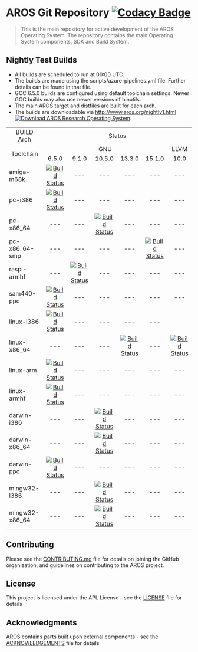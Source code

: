# AROS Git Repository [![Codacy Badge](https://app.codacy.com/project/badge/Grade/8dd5a86f87064c14ba75f291c045e788)](https://www.codacy.com/gh/aros-development-team/AROS/dashboard?utm_source=github.com&amp;utm_medium=referral&amp;utm_content=aros-development-team/AROS&amp;utm_campaign=Badge_Grade)

> This is the main repository for active development of the AROS Operating System.
> The repository contains the main Operating System components, SDK and Build System.


## Nightly Test Builds


* All builds are scheduled to run at 00:00 UTC.
* The builds are made using the scripts/azure-pipelines.yml file. Further details can be found in that file.
* GCC 6.5.0 builds are configured using default toolchain settings. Newer GCC builds may also use newer versions of binutils.
* The main AROS target and distfiles are built for each arch.
* The builds are downloadable via http://www.aros.org/nightly1.html [![Download AROS Research Operating System](https://img.shields.io/sourceforge/dt/aros.svg)](http://www.aros.org/nightly1.html).

<table>
  <tr>
    <td style="text-align:center">BUILD Arch</td>
    <td colspan=6 style="text-align:center">Status</td>
  </tr>
  <tr>
    <td rowspan=2 style="text-align:center">Toolchain</td>
    <td colspan="5" style="text-align:center">GNU</td>
    <td style="text-align:center">LLVM</td>
  </tr>
  <tr>
    <td style="text-align:center">6.5.0</td>
    <td style="text-align:center">9.1.0</td>
    <td style="text-align:center">10.5.0</td>
    <td style="text-align:center">13.3.0</td>
    <td style="text-align:center">15.1.0</td>
    <td style="text-align:center">10.0</td>
  </tr>
  <tr>
    <td>amiga-m68k</td>
    <td style="text-align:center">
      <a href="https://dev.azure.com/aros-development-team/AROS/_build/latest?definitionId=14&branchName=master"><img alt="Build Status" src="https://dev.azure.com/aros-development-team/AROS/_apis/build/status/aros-development-team.AROS-amiga-m68k?branchName=master"></a>
    </td>
    <td style="text-align:center"> --- </td>
    <td style="text-align:center"> --- </td>
    <td style="text-align:center"> --- </td>
    <td style="text-align:center"> --- </td>
    <td style="text-align:center"> --- </td>
  </tr>
  <tr>
    <td>pc-i386</td>
    <td style="text-align:center">
      <a href="https://dev.azure.com/aros-development-team/AROS/_build/latest?definitionId=16&branchName=master"><img alt="Build Status" src="https://dev.azure.com/aros-development-team/AROS/_apis/build/status/aros-development-team.AROS-pc-i386?branchName=master"></a>
    </td>
    <td style="text-align:center"> --- </td>
    <td style="text-align:center"> --- </td>
    <td style="text-align:center"> --- </td>
    <td style="text-align:center"> --- </td>
    <td style="text-align:center"> --- </td>
  </tr>
  <tr>
    <td>pc-x86_64</td>
    <td style="text-align:center"> --- </td>
    <td style="text-align:center"> --- </td>
    <td style="text-align:center">
      <a href="https://dev.azure.com/aros-development-team/AROS/_build/latest?definitionId=17&branchName=master"><img alt="Build Status" src="https://dev.azure.com/aros-development-team/AROS/_apis/build/status/aros-development-team.AROS-pc-x86_64?branchName=master"></a>
    </td>
    <td style="text-align:center"> --- </td>
    <td style="text-align:center"> --- </td>
    <td style="text-align:center"> --- </td>
  </tr>
  <tr>
    <td>pc-x86_64-smp</td>
    <td style="text-align:center"> --- </td>
    <td style="text-align:center"> --- </td>
    <td style="text-align:center"> --- </td>
    <td style="text-align:center"> --- </td>
    <td style="text-align:center">
      <a href="https://dev.azure.com/aros-development-team/AROS/_build/latest?definitionId=15&branchName=master"><img alt="Build Status" src="https://dev.azure.com/aros-development-team/AROS/_apis/build/status/aros-development-team.AROS-pc-x86_64-smp?branchName=master"></a>
    </td>
    <td style="text-align:center"> --- </td>
  </tr>
  <tr>
    <td>raspi-armhf</td>
    <td style="text-align:center"> --- </td>
    <td style="text-align:center">
      <a href="https://dev.azure.com/aros-development-team/AROS/_build/latest?definitionId=19&branchName=master"><img alt="Build Status" src="https://dev.azure.com/aros-development-team/AROS/_apis/build/status/aros-development-team.AROS-raspi-armhf?branchName=master"></a>
    </td>
    <td style="text-align:center"> --- </td>
    <td style="text-align:center"> --- </td>
    <td style="text-align:center"> --- </td>
    <td style="text-align:center"> --- </td>
  </tr>
  <tr>
    <td>sam440-ppc</td>
    <td style="text-align:center">
      <a href="https://dev.azure.com/aros-development-team/AROS/_build/latest?definitionId=20&branchName=master"><img alt="Build Status" src="https://dev.azure.com/aros-development-team/AROS/_apis/build/status/aros-development-team.AROS-sam440-ppc?branchName=master"></a>
    </td>
    <td style="text-align:center"> --- </td>
    <td style="text-align:center"> --- </td>
    <td style="text-align:center"> --- </td>
    <td style="text-align:center"> --- </td>
    <td style="text-align:center"> --- </td>
  </tr>
  <tr>
    <td>linux-i386</td>
    <td style="text-align:center">
      <a href="https://dev.azure.com/aros-development-team/AROS/_build/latest?definitionId=21&branchName=master"><img alt="Build Status" src="https://dev.azure.com/aros-development-team/AROS/_apis/build/status/aros-development-team.AROS-linux-i386?branchName=master"></a>
    </td>
    <td style="text-align:center"> --- </td>
    <td style="text-align:center"> --- </td>
    <td style="text-align:center"> --- </td>
    <td style="text-align:center"> --- </td>
  </tr>
  <tr>
    <td>linux-x86_64</td>
    <td style="text-align:center"> --- </td>
    <td style="text-align:center"> --- </td>
    <td style="text-align:center"> --- </td>
    <td style="text-align:center">
      <a href="https://dev.azure.com/aros-development-team/AROS/_build/latest?definitionId=18&branchName=master"><img alt="Build Status" src="https://dev.azure.com/aros-development-team/AROS/_apis/build/status/aros-development-team.AROS-linux-x86_64-gnu?branchName=master"></a>
    </td>
    <td style="text-align:center"> --- </td>
    <td style="text-align:center">
      <a href="https://dev.azure.com/aros-development-team/AROS/_build/latest?definitionId=26&branchName=master"><img alt="Build Status" src="https://dev.azure.com/aros-development-team/AROS/_apis/build/status/aros-development-team.AROS-linux-x86_64-llvm?branchName=master"></a>
    </td>
  </tr>
  <tr>
    <td>linux-arm</td>
    <td style="text-align:center">
      <a href="https://dev.azure.com/aros-development-team/AROS/_build/latest?definitionId=29&branchName=master"><img alt="Build Status" src="https://dev.azure.com/aros-development-team/AROS/_apis/build/status/aros-development-team.AROS-linux-arm?branchName=master"></a>
    </td>
    <td style="text-align:center"> --- </td>
    <td style="text-align:center"> --- </td>
    <td style="text-align:center"> --- </td>
    <td style="text-align:center"> --- </td>
    <td style="text-align:center"> --- </td>
  </tr>
  <tr>
    <td>linux-armhf</td>
    <td style="text-align:center">
      <a href="https://dev.azure.com/aros-development-team/AROS/_build/latest?definitionId=28&branchName=master"><img alt="Build Status" src="https://dev.azure.com/aros-development-team/AROS/_apis/build/status/aros-development-team.AROS-linux-armhf?branchName=master"></a>
    </td>
    <td style="text-align:center"> --- </td>
    <td style="text-align:center"> --- </td>
    <td style="text-align:center"> --- </td>
    <td style="text-align:center"> --- </td>
    <td style="text-align:center"> --- </td>
  </tr>
  <tr>
    <td>darwin-i386</td>
    <td style="text-align:center"> --- </td>
    <td style="text-align:center"> --- </td>
    <td style="text-align:center">
      <a href="https://dev.azure.com/aros-development-team/AROS/_build/latest?definitionId=24&branchName=master"><img alt="Build Status" src="https://dev.azure.com/aros-development-team/AROS/_apis/build/status/aros-development-team.AROS-darwin-i386?branchName=master"></a>
    </td>
    <td style="text-align:center"> --- </td>
    <td style="text-align:center"> --- </td>
    <td style="text-align:center"> --- </td>
  </tr>
  <tr>
    <td>darwin-x86_64</td>
    <td style="text-align:center"> --- </td>
    <td style="text-align:center"> --- </td>
    <td style="text-align:center">
      <a href="https://dev.azure.com/aros-development-team/AROS/_build/latest?definitionId=22&branchName=master"><img alt="Build Status" src="https://dev.azure.com/aros-development-team/AROS/_apis/build/status/aros-development-team.AROS-darwin-x86_64?branchName=master"></a>
    </td>
    <td style="text-align:center"> --- </td>
    <td style="text-align:center"> --- </td>
    <td style="text-align:center"> --- </td>
  </tr>
  <tr>
    <td>darwin-ppc</td>
    <td style="text-align:center">
      <a href="https://dev.azure.com/aros-development-team/AROS/_build/latest?definitionId=25&branchName=master"><img alt="Build Status" src="https://dev.azure.com/aros-development-team/AROS/_apis/build/status/aros-development-team.AROS-darwin-ppc?branchName=master"></a>
    </td>
    <td style="text-align:center"> --- </td>
    <td style="text-align:center"> --- </td>
    <td style="text-align:center"> --- </td>
    <td style="text-align:center"> --- </td>
    <td style="text-align:center"> --- </td>
  </tr>
  <tr>
    <td>mingw32-i386</td>
    <td style="text-align:center"> --- </td>
    <td style="text-align:center"> --- </td>
    <td style="text-align:center">
      <a href="https://dev.azure.com/aros-development-team/AROS/_build/latest?definitionId=23&branchName=master"><img alt="Build Status" src="https://dev.azure.com/aros-development-team/AROS/_apis/build/status/aros-development-team.AROS-mingw32-i386?branchName=master"></a>
    </td>
    <td style="text-align:center"> --- </td>
    <td style="text-align:center"> --- </td>
    <td style="text-align:center"> --- </td>
  </tr>
  <tr>
    <td>mingw32-x86_64</td>
    <td style="text-align:center"> --- </td>
    <td style="text-align:center"> --- </td>
    <td style="text-align:center">
      <a href="https://dev.azure.com/aros-development-team/AROS/_build/latest?definitionId=30&branchName=master"><img alt="Build Status" src="https://dev.azure.com/aros-development-team/AROS/_apis/build/status/aros-development-team.AROS-mingw32-x86_64?branchName=master"></a>
    </td>
    <td style="text-align:center"> --- </td>
    <td style="text-align:center"> --- </td>
    <td style="text-align:center"> --- </td>
  </tr>
</table>

## Contributing

Please see the [CONTRIBUTING.md](CONTRIBUTING.md) file for details on joining the GitHub organization, and guidelines on contributing to the AROS project.

## License

This project is licensed under the APL License - see the [LICENSE](LICENSE) file for details

## Acknowledgments

AROS contains parts built upon external components - see the [ACKNOWLEDGEMENTS](ACKNOWLEDGEMENTS) file for details

